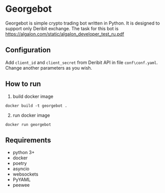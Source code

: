 # Georgebot
Georgebot is simple crypto trading bot written in Python. It is designed to support only Deribit exchange. The task for this bot is https://algalon.com/static/algalon_developer_test_ru.pdf

## Configuration
Add  `client_id` and `client_secret` from Deribit API in file `conf\conf.yaml`. Change another parameters as you wish.

## How to run
1. build docker image
```
docker build -t georgebot .
```

2. run docker image
```
docker run georgebot
```

## Requirements
- python 3+
- docker
- poetry
- asyncio
- websockets
- PyYAML
- peewee